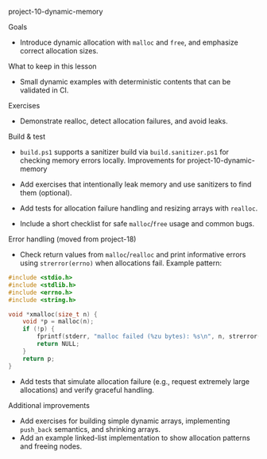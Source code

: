 project-10-dynamic-memory

Goals
- Introduce dynamic allocation with `malloc` and `free`, and emphasize correct allocation sizes.

What to keep in this lesson
- Small dynamic examples with deterministic contents that can be validated in CI.

Exercises
- Demonstrate realloc, detect allocation failures, and avoid leaks.

Build & test
- `build.ps1` supports a sanitizer build via `build.sanitizer.ps1` for checking memory errors locally.
Improvements for project-10-dynamic-memory

- Add exercises that intentionally leak memory and use sanitizers to find them (optional).
- Add tests for allocation failure handling and resizing arrays with `realloc`.
- Include a short checklist for safe `malloc`/`free` usage and common bugs.

Error handling (moved from project-18)

- Check return values from `malloc`/`realloc` and print informative errors using `strerror(errno)` when allocations fail. Example pattern:

```c
#include <stdio.h>
#include <stdlib.h>
#include <errno.h>
#include <string.h>

void *xmalloc(size_t n) {
	void *p = malloc(n);
	if (!p) {
		fprintf(stderr, "malloc failed (%zu bytes): %s\n", n, strerror(errno));
		return NULL;
	}
	return p;
}
```

- Add tests that simulate allocation failure (e.g., request extremely large allocations) and verify graceful handling.

Additional improvements

- Add exercises for building simple dynamic arrays, implementing `push_back` semantics, and shrinking arrays.
- Add an example linked-list implementation to show allocation patterns and freeing nodes.
